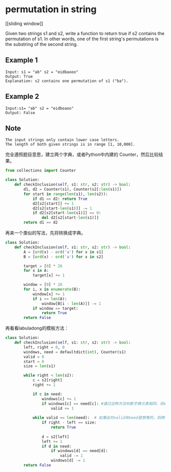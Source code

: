 # permutation in string

[[sliding window]]

Given two strings s1 and s2, write a function to return true if s2 contains the permutation of s1. In other words, one of the first string's permutations is the substring of the second string.

## Example 1

```text
Input: s1 = "ab" s2 = "eidbaooo"
Output: True
Explanation: s2 contains one permutation of s1 ("ba").
```

## Example 2

```text
Input:s1= "ab" s2 = "eidboaoo"
Output: False
```

## Note

```text
The input strings only contain lower case letters.
The length of both given strings is in range [1, 10,000].
```

完全遵照题目意思，建立两个字典，或者Python中内建的 Counter，然后比较结果。

```Python
from collections import Counter

class Solution:
    def checkInclusion(self, s1: str, s2: str) -> bool:
        d1, d2 = Counter(s1), Counter(s2[:len(s1)])
        for start in range(len(s1), len(s2)):
            if d1 == d2: return True
            d2[s2[start]] += 1
            d2[s2[start-len(s1)]] -= 1
            if d2[s2[start-len(s1)]] == 0:
                del d2[s2[start-len(s1)]]
        return d1 == d2
```

再来一个类似的写法，先将转换成字典。

```python
class Solution:
    def checkInclusion(self, s1: str, s2: str) -> bool:
        A = [ord(x) - ord('a') for x in s1]
        B = [ord(x) - ord('a') for x in s2]

        target = [0] * 26
        for x in A:
            target[x] += 1

        window = [0] * 26
        for i, x in enumerate(B):
            window[x] += 1
            if i >= len(A):
                window[B[i - len(A)]] -= 1
            if window == target:
                return True
        return False
```

再看看labuladong的模板方法：

```python
class Solution:
    def checkInclusion(self, s1: str, s2: str) -> bool:
        left, right = 0, 0
        windows, need = defaultdict(int), Counter(s1)
        valid = 0
        start = 0
        size = len(s1)

        while right < len(s2):
            c = s2[right]
            right += 1

            if c in need:
                windows[c] += 1
                if windows[c] == need[c]: #通过这种方法判断字典元素相同，则valid加一
                    valid += 1
            
            while valid == len(need):  # 如果此时valid和need是想等的，则两个字典就相等
                if right - left == size:
                    return True
                
                d = s2[left]
                left += 1
                if d in need:
                    if windows[d] == need[d]:
                        valid -= 1
                    windows[d] -= 1
        return False
```

